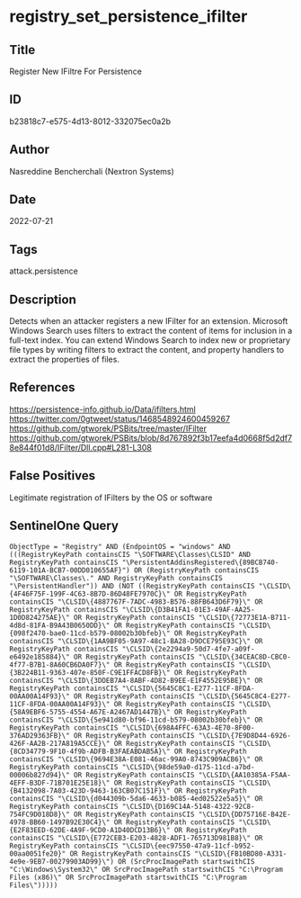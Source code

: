 # registry_set_persistence_ifilter

## Title
Register New IFiltre For Persistence

## ID
b23818c7-e575-4d13-8012-332075ec0a2b

## Author
Nasreddine Bencherchali (Nextron Systems)

## Date
2022-07-21

## Tags
attack.persistence

## Description
Detects when an attacker registers a new IFilter for an extension. Microsoft Windows Search uses filters to extract the content of items for inclusion in a full-text index.
You can extend Windows Search to index new or proprietary file types by writing filters to extract the content, and property handlers to extract the properties of files.


## References
https://persistence-info.github.io/Data/ifilters.html
https://twitter.com/0gtweet/status/1468548924600459267
https://github.com/gtworek/PSBits/tree/master/IFilter
https://github.com/gtworek/PSBits/blob/8d767892f3b17eefa4d0668f5d2df78e844f01d8/IFilter/Dll.cpp#L281-L308

## False Positives
Legitimate registration of IFilters by the OS or software

## SentinelOne Query
```
ObjectType = "Registry" AND (EndpointOS = "windows" AND (((RegistryKeyPath containsCIS "\SOFTWARE\Classes\CLSID" AND RegistryKeyPath containsCIS "\PersistentAddinsRegistered\{89BCB740-6119-101A-BCB7-00DD010655AF}") OR (RegistryKeyPath containsCIS "\SOFTWARE\Classes\." AND RegistryKeyPath containsCIS "\PersistentHandler")) AND (NOT ((RegistryKeyPath containsCIS "\CLSID\{4F46F75F-199F-4C63-8B7D-86D48FE7970C}\" OR RegistryKeyPath containsCIS "\CLSID\{4887767F-7ADC-4983-B576-88FB643D6F79}\" OR RegistryKeyPath containsCIS "\CLSID\{D3B41FA1-01E3-49AF-AA25-1D0D824275AE}\" OR RegistryKeyPath containsCIS "\CLSID\{72773E1A-B711-4d8d-81FA-B9A43B0650DD}\" OR RegistryKeyPath containsCIS "\CLSID\{098f2470-bae0-11cd-b579-08002b30bfeb}\" OR RegistryKeyPath containsCIS "\CLSID\{1AA9BF05-9A97-48c1-BA28-D9DCE795E93C}\" OR RegistryKeyPath containsCIS "\CLSID\{2e2294a9-50d7-4fe7-a09f-e6492e185884}\" OR RegistryKeyPath containsCIS "\CLSID\{34CEAC8D-CBC0-4f77-B7B1-8A60CB6DA0F7}\" OR RegistryKeyPath containsCIS "\CLSID\{3B224B11-9363-407e-850F-C9E1FFACD8FB}\" OR RegistryKeyPath containsCIS "\CLSID\{3DDEB7A4-8ABF-4D82-B9EE-E1F4552E95BE}\" OR RegistryKeyPath containsCIS "\CLSID\{5645C8C1-E277-11CF-8FDA-00AA00A14F93}\" OR RegistryKeyPath containsCIS "\CLSID\{5645C8C4-E277-11CF-8FDA-00AA00A14F93}\" OR RegistryKeyPath containsCIS "\CLSID\{58A9EBF6-5755-4554-A67E-A2467AD1447B}\" OR RegistryKeyPath containsCIS "\CLSID\{5e941d80-bf96-11cd-b579-08002b30bfeb}\" OR RegistryKeyPath containsCIS "\CLSID\{698A4FFC-63A3-4E70-8F00-376AD29363FB}\" OR RegistryKeyPath containsCIS "\CLSID\{7E9D8D44-6926-426F-AA2B-217A819A5CCE}\" OR RegistryKeyPath containsCIS "\CLSID\{8CD34779-9F10-4f9b-ADFB-B3FAEABDAB5A}\" OR RegistryKeyPath containsCIS "\CLSID\{9694E38A-E081-46ac-99A0-8743C909ACB6}\" OR RegistryKeyPath containsCIS "\CLSID\{98de59a0-d175-11cd-a7bd-00006b827d94}\" OR RegistryKeyPath containsCIS "\CLSID\{AA10385A-F5AA-4EFF-B3DF-71B701E25E18}\" OR RegistryKeyPath containsCIS "\CLSID\{B4132098-7A03-423D-9463-163CB07C151F}\" OR RegistryKeyPath containsCIS "\CLSID\{d044309b-5da6-4633-b085-4ed02522e5a5}\" OR RegistryKeyPath containsCIS "\CLSID\{D169C14A-5148-4322-92C8-754FC9D018D8}\" OR RegistryKeyPath containsCIS "\CLSID\{DD75716E-B42E-4978-BB60-1497B92E30C4}\" OR RegistryKeyPath containsCIS "\CLSID\{E2F83EED-62DE-4A9F-9CD0-A1D40DCD13B6}\" OR RegistryKeyPath containsCIS "\CLSID\{E772CEB3-E203-4828-ADF1-765713D981B8}\" OR RegistryKeyPath containsCIS "\CLSID\{eec97550-47a9-11cf-b952-00aa0051fe20}" OR RegistryKeyPath containsCIS "\CLSID\{FB10BD80-A331-4e9e-9EB7-00279903AD99}\") OR (SrcProcImagePath startswithCIS "C:\Windows\System32\" OR SrcProcImagePath startswithCIS "C:\Program Files (x86)\" OR SrcProcImagePath startswithCIS "C:\Program Files\")))))

```